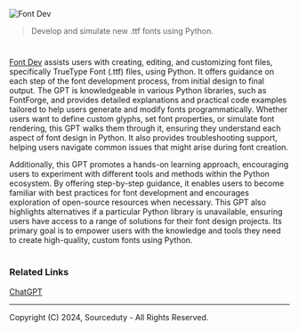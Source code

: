 ![Font Dev](https://github.com/user-attachments/assets/1337badb-44f5-481e-8fbc-c6cb8b511d71)

> Develop and simulate new .ttf fonts using Python.

#

[Font Dev](https://chatgpt.com/g/g-Q24l3Bj4E-font-dev) assists users with creating, editing, and customizing font files, specifically TrueType Font (.ttf) files, using Python. It offers guidance on each step of the font development process, from initial design to final output. The GPT is knowledgeable in various Python libraries, such as FontForge, and provides detailed explanations and practical code examples tailored to help users generate and modify fonts programmatically. Whether users want to define custom glyphs, set font properties, or simulate font rendering, this GPT walks them through it, ensuring they understand each aspect of font design in Python. It also provides troubleshooting support, helping users navigate common issues that might arise during font creation.

Additionally, this GPT promotes a hands-on learning approach, encouraging users to experiment with different tools and methods within the Python ecosystem. By offering step-by-step guidance, it enables users to become familiar with best practices for font development and encourages exploration of open-source resources when necessary. This GPT also highlights alternatives if a particular Python library is unavailable, ensuring users have access to a range of solutions for their font design projects. Its primary goal is to empower users with the knowledge and tools they need to create high-quality, custom fonts using Python.

#
### Related Links

[ChatGPT](https://github.com/sourceduty/ChatGPT)

***
Copyright (C) 2024, Sourceduty - All Rights Reserved.
